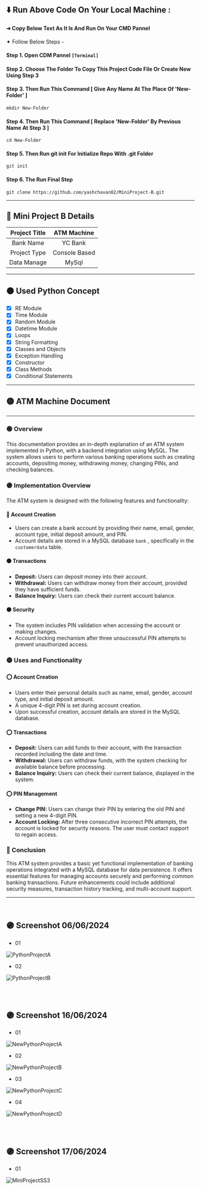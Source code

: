 ## ⬇️ **Run Above Code On Your Local Machine :** 
#### ➜ Copy Below Text As It Is And Run On Your CMD Pannel 
 ✦ Follow Below Steps -

#### Step 1. Open CDM Pannel `[Terminal]`
#### Step 2. Choose The Folder To Copy This Project Code File Or Create New Using Step 3
#### Step 3. Then Run This Command [ Give Any Name At The Place Of 'New-Folder' ]
```
mkdir New-Folder
```
#### Step 4.  Then Run This Command [ Replace 'New-Folder' By Previous Name At Step 3 ]
```
cd New-Folder
```
#### Step 5. Then Run git init For Initialize Repo With .git Folder  
```
git init
```
#### Step 6. The Run Final Step 
```
git clone https://github.com/yashchavan02/MiniProject-B.git
```
---

## 🔵 Mini Project B Details

|Project Title| ATM Machine       |
|:-----------:|:-----------------:|
|Bank Name    |YC Bank            |
|Project Type |Console Based      |
|Data Manage  |MySql              |

---

## 🟤 Used Python Concept
- [x] RE Module
- [x] Time Module
- [x] Random Module
- [x] Datetime Module
- [x] Loops
- [x] String Formatting
- [x] Classes and Objects
- [x] Exception Handling
- [x] Constructor 
- [x] Class Methods
- [x] Conditional Statements

---

## 🟡 ATM Machine Document

---

###      🟢 Overview
This documentation provides an in-depth explanation of an ATM system implemented in Python, with a backend integration using MySQL. The system allows users to perform various banking operations such as creating accounts, depositing money, withdrawing money, changing PINs, and checking balances.

### 🟣 Implementation Overview
The ATM system is designed with the following features and functionality:

#### 🔵 Account Creation
- Users can create a bank account by providing their name, email, gender, account type, initial deposit amount, and PIN.
- Account details are stored in a MySQL database `bank` , specifically in the `customerdata` table.

#### 🟠 Transactions
- **Deposit:** Users can deposit money into their account.
- **Withdrawal:** Users can withdraw money from their account, provided they have sufficient funds.
- **Balance Inquiry:** Users can check their current account balance.

#### 🟤 Security
- The system includes PIN validation when accessing the account or making changes.
- Account locking mechanism after three unsuccessful PIN attempts to prevent unauthorized access.

### 🟡 Uses and Functionality

#### ⭕ Account Creation
- Users enter their personal details such as name, email, gender, account type, and initial deposit amount.
- A unique 4-digit PIN is set during account creation.
- Upon successful creation, account details are stored in the MySQL database.

#### ⭕ Transactions
- **Deposit:** Users can add funds to their account, with the transaction recorded including the date and time.
- **Withdrawal:** Users can withdraw funds, with the system checking for available balance before processing.
- **Balance Inquiry:** Users can check their current balance, displayed in the system.

#### ⭕ PIN Management
- **Change PIN:** Users can change their PIN by entering the old PIN and setting a new 4-digit PIN.
- **Account Locking:** After three consecutive incorrect PIN attempts, the account is locked for security reasons. The user must contact support to regain access.

### 🔴 Conclusion
This ATM system provides a basic yet functional implementation of banking operations integrated with a MySQL database for data persistence. It offers essential features for managing accounts securely and performing common banking transactions. Future enhancements could include additional security measures, transaction history tracking, and multi-account support.


---
<br/>

## 🟣 Screenshot 06/06/2024
- 01

![PythonProjectA](https://github.com/yashchavan02/MiniProject-B/assets/152779289/fd8069a9-1a78-4a67-af1f-5359f2c3d812)

- 02

![PythonProjectB](https://github.com/yashchavan02/MiniProject-B/assets/152779289/971d494d-f898-4d48-b858-e3f0f9237294)

<br/><br/>

## 🟣 Screenshot 16/06/2024
- 01
  
![NewPythonProjectA](https://github.com/yashchavan02/MiniProject-B/assets/152779289/c3909d86-026c-4c9b-8af4-b53041d9151c)

- 02
 
![NewPythonProjectB](https://github.com/yashchavan02/MiniProject-B/assets/152779289/505a4174-2b6f-4626-a2ef-16070b65bbea)

- 03
  
![NewPythonProjectC](https://github.com/yashchavan02/MiniProject-B/assets/152779289/c6bb3abb-bf7d-434f-9fa4-a1aa970d6e8f)

- 04

![NewPythonProjectD](https://github.com/yashchavan02/MiniProject-B/assets/152779289/d87f765e-03b8-4b1e-bfc8-d1cda610d2fb)

<br/><br/>

## 🟣 Screenshot 17/06/2024
- 01

![MiniProjectSS3](https://github.com/yashchavan02/MiniProject-B/assets/152779289/79cd755c-a072-4360-acce-75562f63ddea)

